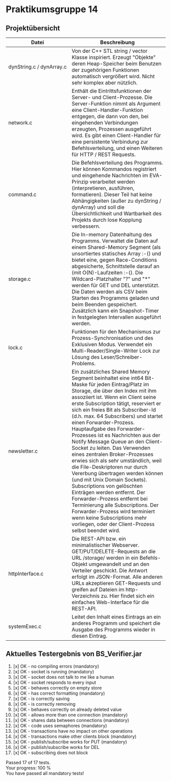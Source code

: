 # Praktikumsgruppe 14

## Projektübersicht

| Datei                              | Beschreibung                                                                                                                                                                                                                                                                                                                                                                                                                                                                                                                                                                                                                                                                                                                                                                                                                                                                                    |
|------------------------------------|-------------------------------------------------------------------------------------------------------------------------------------------------------------------------------------------------------------------------------------------------------------------------------------------------------------------------------------------------------------------------------------------------------------------------------------------------------------------------------------------------------------------------------------------------------------------------------------------------------------------------------------------------------------------------------------------------------------------------------------------------------------------------------------------------------------------------------------------------------------------------------------------------|
| dynString.c&nbsp;/&nbsp;dynArray.c | Von der C++ STL string / vector Klasse inspiriert. Erzeugt "Objekte" deren Heap-Speicher beim Benutzen der zugehörigen Funktionen automatisch vergrößert wird. Nicht sehr komplex aber nützlich.                                                                                                                                                                                                                                                                                                                                                                                                                                                                                                                                                                                                                                                                                                |
| network.c                          | Enthält die Eintrittsfunktionen der Server- und Client-Prozesse. Die Server-Funktion nimmt als Argument eine Client-Handler-Funktion entgegen, die dann von den, bei eingehenden Verbindungen erzeugten, Prozessen ausgeführt wird. Es gibt einen Client-Handler für eine persistente Verbindung zur Befehlsverteilung, und einen Weiteren für HTTP / REST Requests.                                                                                                                                                                                                                                                                                                                                                                                                                                                                                                                            |
| command.c                          | Die Befehlsverteilung des Programms. Hier können Kommandos registriert und eingehende Nachrichten im EVA-Prinzip verarbeitet werden (interpretieren, ausführen, formatieren). Dieser Teil hat keine Abhängigkeiten (außer zu dynString / dynArray) und soll die Übersichtlichkeit und Wartbarkeit des Projekts durch lose Kopplung verbessern.                                                                                                                                                                                                                                                                                                                                                                                                                                                                                                                                                  |
| storage.c                          | Die In-memory Datenhaltung des Programms. Verwaltet die Daten auf einem Shared-Memory Segment (als unsortiertes statisches Array :-() und bietet eine, gegen Race-Conditions abgesicherte, Schnittstelle darauf an (mit O(N)-Laufzeiten :-(). Die Wildcard-Platzhalter "?" und "*" werden für GET und DEL unterstützt. Die Daten werden als CSV beim Starten des Programms geladen und beim Beenden gespeichert. Zusätzlich kann ein Snapshot-Timer in festgelegten Intervallen ausgeführt werden.                                                                                                                                                                                                                                                                                                                                                                                              |
| lock.c                             | Funktionen für den Mechanismus zur Prozess-Synchronisation und des Exklusiven Modus. Verwendet ein Multi-Reader/Single-Writer Lock zur Lösung des Leser/Schreiber-Problems.                                                                                                                                                                                                                                                                                                                                                                                                                                                                                                                                                                                                                                                                                                                     |
| newsletter.c                       | Ein zusätzliches Shared Memory Segment beinhaltet eine int64 Bit-Maske für jeden Eintrag/Platz im Storage, die über den Index mit ihm assoziiert ist. Wenn ein Client seine erste Subscription tätigt, reserviert er sich ein freies Bit als Subscriber-Id (d.h. max. 64 Subscribers) und startet einen Forwarder-Prozess. Hauptaufgabe des Forwarder-Prozesses ist es Nachrichten aus der Notify Message Queue an den Client-Socket zu leiten. Das Verwenden eines zentralen Broker-Prozesses erwies sich als sehr umständlich, weil die File-Deskriptoren nur durch Vererbung übertragen werden können (und mit Unix Domain Sockets). Subscriptions von gelöschten Einträgen werden entfernt. Der Forwarder-Prozess entfernt bei Terminierung alle Subscriptions. Der Forwarder-Prozess wird terminiert wenn keine Subscriptions mehr vorliegen, oder der Client-Prozess selbst beendet wird. |
| httpInterface.c                    | Die REST-API bzw. ein minimalistischer Webserver. GET/PUT/DELETE-Requests an die URL /storage/ werden in ein Befehls-Objekt umgewandelt und an den Verteiler geschickt. Die Antwort erfolgt im JSON-Format. Alle anderen URLs akzeptieren GET-Requests und greifen auf Dateien im http-Verzeichnis zu. Hier findet sich ein einfaches Web-Interface für die REST-API.                                                                                                                                                                                                                                                                                                                                                                                                                                                                                                                           |
| systemExec.c                       | Leitet den Inhalt eines Eintrags an ein anderes Programm und speichert die Ausgabe des Programms wieder in diesen Eintrag.                                                                                                                                                                                                                                                                                                                                                                                                                                                                                                                                                                                                                                                                                                                                                                      |

## Aktuelles Testergebnis von BS_Verifier.jar

1. [x] OK - no compiling errors (mandatory)
2. [x] OK - socket is running (mandatory)
3. [x] OK - socket does not talk to me like a human
4. [x] OK - socket responds to every input
5. [x] OK - behaves correctly on empty store
6. [x] OK - has correct formatting (mandatory)
7. [x] OK - is correctly saving
8. [x] OK - is correctly removing
9. [x] OK - behaves correctly on already deleted value
10. [x] OK - allows more than one connection (mandatory)
11. [x] OK - shares data between connections (mandatory)
12. [x] OK - code uses semaphores (mandatory)
13. [x] OK - transactions have no impact on other operations
14. [x] OK - transactions make other clients block (mandatory)
15. [x] OK - publish/subscribe works for PUT (mandatory)
16. [x] OK - publish/subscribe works for DEL
17. [x] OK - subscribing does not block

Passed 17 of 17 tests.\
Your progress: 100 %\
You have passed all mandatory tests!
